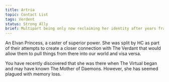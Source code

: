 ```yaml
---
title: Artria
topic: Contact List
tags: Verdent
status: Strong Ally
brief: Multipart being only now reclaiming her identity after years fractured by HC
---
```


An Elvan Princess, a caster of superior power. She was split by HC as part of their attempts to create a closer connection with The Verdant that would allow them to pull things from there into our world and visa versa. 

You have recently discovered that she was there when The Virtual began and may have known The Mother of Daemons. However, she has seemed plagued with memory loss.